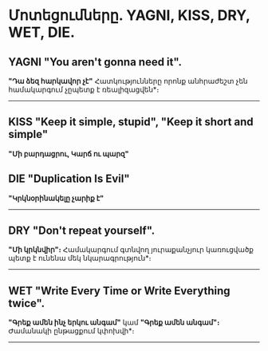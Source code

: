 # Մոտեցումները. YAGNI, KISS, DRY, WET, DIE.
## YAGNI "You aren't gonna need it".
<b>"Դա ձեզ հարկավոր չէ"</b> Հատկությունները որոնք անհրաժեշտ չեն համակարգում չըպետք է ռեալիզացվեն*։
<hr />

## KISS "Keep it simple, stupid", "Keep it short and simple"
<b>"Մի բարդացրու, Կարճ ու պարզ"</b>

## DIE "Duplication Is Evil"
<b>"Կրկնօրինակելը չարիք է"</b>

<hr />

## DRY "Don't repeat yourself".
<b>"Մի կրկնվիր"։</b> Համակարգում գտնվող յուրաքանչյուր կառուցվածք պետք է ունենա մեկ նկարագրություն*։
<hr />

## WET "Write Every Time or Write Everything twice".
<b>"Գրեք ամեն ինչ երկու անգամ"</b> կամ <b>"Գրեք ամեն անգամ"։</b> Ժամանակի ընթացքում կփոխվի*։
<hr />

